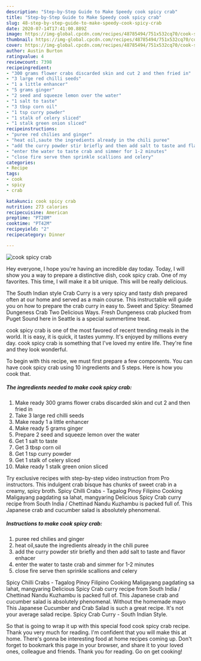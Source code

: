 ```yaml
---
description: "Step-by-Step Guide to Make Speedy cook spicy crab"
title: "Step-by-Step Guide to Make Speedy cook spicy crab"
slug: 48-step-by-step-guide-to-make-speedy-cook-spicy-crab
date: 2020-07-14T17:41:00.889Z
image: https://img-global.cpcdn.com/recipes/48785494/751x532cq70/cook-spicy-crab-recipe-main-photo.jpg
thumbnail: https://img-global.cpcdn.com/recipes/48785494/751x532cq70/cook-spicy-crab-recipe-main-photo.jpg
cover: https://img-global.cpcdn.com/recipes/48785494/751x532cq70/cook-spicy-crab-recipe-main-photo.jpg
author: Austin Burton
ratingvalue: 4
reviewcount: 7398
recipeingredient:
- "300 grams flower crabs discarded skin and cut 2 and then fried in"
- "3 large red chilli seeds"
- "1 a little enhancer"
- "5 grams ginger"
- "2 seed and squeeze lemon over the water"
- "1 salt to taste"
- "3 tbsp corn oil"
- "1 tsp curry powder"
- "1 stalk of celery sliced"
- "1 stalk green onion sliced"
recipeinstructions:
- "puree red chilies and ginger"
- "heat oil,saute the ingredients already in the chili puree"
- "add the curry powder stir briefly and then add salt to taste and flavor enhacer"
- "enter the water to taste crab and simmer for 1-2 minutes"
- "close fire serve then sprinkle scallions and celery"
categories:
- Recipe
tags:
- cook
- spicy
- crab

katakunci: cook spicy crab 
nutrition: 273 calories
recipecuisine: American
preptime: "PT20M"
cooktime: "PT42M"
recipeyield: "2"
recipecategory: Dinner

---
```



![cook spicy crab](https://img-global.cpcdn.com/recipes/48785494/751x532cq70/cook-spicy-crab-recipe-main-photo.jpg)

Hey everyone, I hope you're having an incredible day today. Today, I will show you a way to prepare a distinctive dish, cook spicy crab. One of my favorites. This time, I will make it a bit unique. This will be really delicious.

The South Indian style Crab Curry is a very spicy and tasty dish prepared often at our home and served as a main course. This instructable will guide you on how to prepare the crab curry in easy to. Sweet and Spicy: Steamed Dungeness Crab Two Delicious Ways. Fresh Dungeness crab plucked from Puget Sound here in Seattle is a special summertime treat.

cook spicy crab is one of the most favored of recent trending meals in the world. It is easy, it is quick, it tastes yummy. It's enjoyed by millions every day. cook spicy crab is something that I've loved my entire life. They're fine and they look wonderful.


To begin with this recipe, we must first prepare a few components. You can have cook spicy crab using 10 ingredients and 5 steps. Here is how you cook that.

<!--inarticleads1-->

##### The ingredients needed to make cook spicy crab:

1. Make ready 300 grams flower crabs discarded skin and cut 2 and then fried in
1. Take 3 large red chilli seeds
1. Make ready 1 a little enhancer
1. Make ready 5 grams ginger
1. Prepare 2 seed and squeeze lemon over the water
1. Get 1 salt to taste
1. Get 3 tbsp corn oil
1. Get 1 tsp curry powder
1. Get 1 stalk of celery sliced
1. Make ready 1 stalk green onion sliced


Try exclusive recipes with step-by-step video instruction from Pro instructors. This indulgent crab bisque has chunks of sweet crab in a creamy, spicy broth. Spicy Chilli Crabs - Tagalog Pinoy Filipino Cooking Maligayang pagdating sa lahat, mangyaring Delicious Spicy Crab curry recipe from South India / Chettinad Nandu Kuzhambu is packed full of. This Japanese crab and cucumber salad is absolutely phenomenal. 

<!--inarticleads2-->

##### Instructions to make cook spicy crab:

1. puree red chilies and ginger
1. heat oil,saute the ingredients already in the chili puree
1. add the curry powder stir briefly and then add salt to taste and flavor enhacer
1. enter the water to taste crab and simmer for 1-2 minutes
1. close fire serve then sprinkle scallions and celery


Spicy Chilli Crabs - Tagalog Pinoy Filipino Cooking Maligayang pagdating sa lahat, mangyaring Delicious Spicy Crab curry recipe from South India / Chettinad Nandu Kuzhambu is packed full of. This Japanese crab and cucumber salad is absolutely phenomenal. Without the homemade mayo This Japanese Cucumber and Crab Salad is such a great recipe. It&#39;s not your average salad recipe. Spicy Crab Curry - South Indian Style. 

So that is going to wrap it up with this special food cook spicy crab recipe. Thank you very much for reading. I'm confident that you will make this at home. There's gonna be interesting food at home recipes coming up. Don't forget to bookmark this page in your browser, and share it to your loved ones, colleague and friends. Thank you for reading. Go on get cooking!
